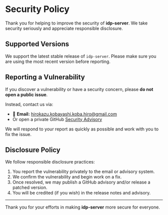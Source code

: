 # Security Policy

Thank you for helping to improve the security of **idp-server**. We take security seriously and appreciate responsible disclosure.

## Supported Versions

We support the latest stable release of `idp-server`. Please make sure you are using the most recent version before reporting.

## Reporting a Vulnerability

If you discover a vulnerability or have a security concern, please **do not open a public issue**.

Instead, contact us via:

- 📧 **Email:** hirokazu.kobayashi.koba.hiro@gmail.com
- Or open a private GitHub [Security Advisory](https://github.com/hirokazu-kobayashi-koba-hiro/idp-server/security/advisories)

We will respond to your report as quickly as possible and work with you to fix the issue.

## Disclosure Policy

We follow responsible disclosure practices:

1. You report the vulnerability privately to the email or advisory system.
2. We confirm the vulnerability and begin work on a fix.
3. Once resolved, we may publish a GitHub advisory and/or release a patched version.
4. You will be credited (if you wish) in the release notes and advisory.

---

Thank you for your efforts in making **idp-server** more secure for everyone.
